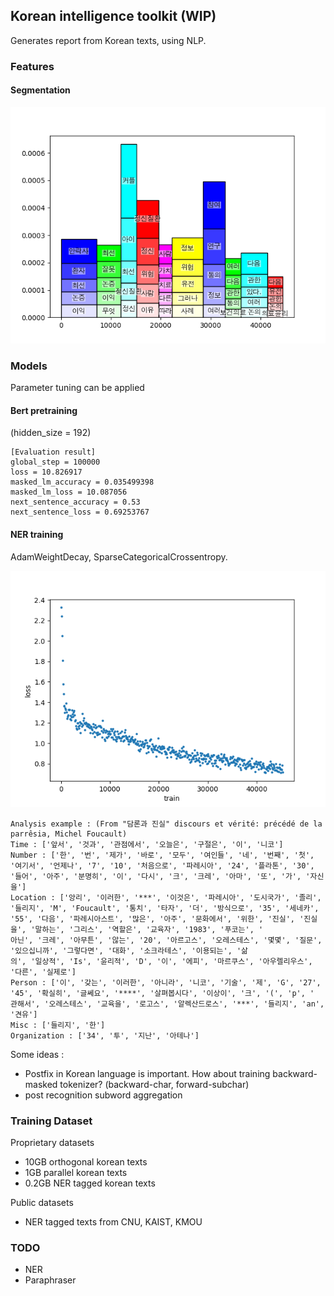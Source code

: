 ## Korean intelligence toolkit (WIP)

Generates report from Korean texts, using NLP. 

### Features

#### Segmentation
![Paragaraph segmentation based on topic](reports/91f7f3f9e675d227740177789ee39e3008b60111_topic_segment.png)

### Models 
Parameter tuning can be applied

#### Bert pretraining
(hidden_size = 192)
```
[Evaluation result]
global_step = 100000
loss = 10.826917
masked_lm_accuracy = 0.035499398
masked_lm_loss = 10.087056
next_sentence_accuracy = 0.53
next_sentence_loss = 0.69253767
```

#### NER training

AdamWeightDecay, SparseCategoricalCrossentropy.

![Training curve](NER_training_loss.png)

```
Analysis example : (From "담론과 진실" discours et vérité: précédé de la parrêsia, Michel Foucault)
Time : ['앞서', '것과', '관점에서', '오늘은', '구절은', '이', '니코']
Number : ['한', '번', '제가', '바로', '모두', '여인들', '네', '번째', '첫', '여기서', '언제나', '7', '10', '처음으로', '파레시아', '24', '플라톤', '30', '들어', '아주', '분명히', '이', '다시', '크', '크레', '아마', '또', '가', '자신을']
Location : ['앙리', '이러한', '***', '이것은', '파레시아', '도시국가', '졸리', '들리지', 'M', 'Foucault', '통치', '타자', '더', '방식으로', '35', '세네카', '55', '다음', '파레시아스트', '많은', '아주', '문화에서', '위한', '진실', '진실을', '말하는', '그리스', '역할은', '교육자', '1983', '푸코는', '
아닌', '크레', '아무튼', '않는', '20', '아르고스', '오레스테스', '몇몇', '질문', '있으십니까', '그렇다면', '대화', '소크라테스', '이용되는', '삶
의', '일상적', 'Is', '윤리적', 'D', '이', '에피', '마르쿠스', '아우렐리우스', '다른', '실제로']
Person : ['이', '갖는', '이러한', '아니라', '니코', '기술', '제', 'G', '27', '45', '확실히', '글쎄요', '****', '살펴봅시다', '이상이', '크', '(', 'p', '
관해서', '오레스테스', '교육을', '로고스', '알렉산드로스', '***', '들리지', 'an', '견유']
Misc : ['들리지', '한']
Organization : ['34', '투', '지난', '아테나']
```

Some ideas :
* Postfix in Korean language is important. How about training backward-masked tokenizer? (backward-char, forward-subchar) 
* post recognition subword aggregation

### Training Dataset
Proprietary datasets 
* 10GB orthogonal korean texts
* 1GB parallel korean texts
* 0.2GB NER tagged korean texts

Public datasets
* NER tagged texts from CNU, KAIST, KMOU 

### TODO 
* NER
* Paraphraser

